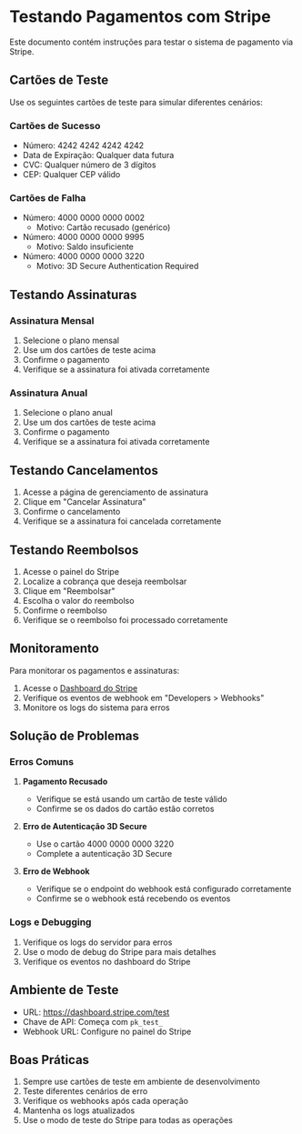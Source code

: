 # Testando Pagamentos com Stripe

Este documento contém instruções para testar o sistema de pagamento via Stripe.

## Cartões de Teste

Use os seguintes cartões de teste para simular diferentes cenários:

### Cartões de Sucesso
- Número: 4242 4242 4242 4242
- Data de Expiração: Qualquer data futura
- CVC: Qualquer número de 3 dígitos
- CEP: Qualquer CEP válido

### Cartões de Falha
- Número: 4000 0000 0000 0002
  - Motivo: Cartão recusado (genérico)
- Número: 4000 0000 0000 9995
  - Motivo: Saldo insuficiente
- Número: 4000 0000 0000 3220
  - Motivo: 3D Secure Authentication Required

## Testando Assinaturas

### Assinatura Mensal
1. Selecione o plano mensal
2. Use um dos cartões de teste acima
3. Confirme o pagamento
4. Verifique se a assinatura foi ativada corretamente

### Assinatura Anual
1. Selecione o plano anual
2. Use um dos cartões de teste acima
3. Confirme o pagamento
4. Verifique se a assinatura foi ativada corretamente

## Testando Cancelamentos

1. Acesse a página de gerenciamento de assinatura
2. Clique em "Cancelar Assinatura"
3. Confirme o cancelamento
4. Verifique se a assinatura foi cancelada corretamente

## Testando Reembolsos

1. Acesse o painel do Stripe
2. Localize a cobrança que deseja reembolsar
3. Clique em "Reembolsar"
4. Escolha o valor do reembolso
5. Confirme o reembolso
6. Verifique se o reembolso foi processado corretamente

## Monitoramento

Para monitorar os pagamentos e assinaturas:

1. Acesse o [Dashboard do Stripe](https://dashboard.stripe.com/test/payments)
2. Verifique os eventos de webhook em "Developers > Webhooks"
3. Monitore os logs do sistema para erros

## Solução de Problemas

### Erros Comuns

1. **Pagamento Recusado**
   - Verifique se está usando um cartão de teste válido
   - Confirme se os dados do cartão estão corretos

2. **Erro de Autenticação 3D Secure**
   - Use o cartão 4000 0000 0000 3220
   - Complete a autenticação 3D Secure

3. **Erro de Webhook**
   - Verifique se o endpoint do webhook está configurado corretamente
   - Confirme se o webhook está recebendo os eventos

### Logs e Debugging

1. Verifique os logs do servidor para erros
2. Use o modo de debug do Stripe para mais detalhes
3. Verifique os eventos no dashboard do Stripe

## Ambiente de Teste

- URL: https://dashboard.stripe.com/test
- Chave de API: Começa com `pk_test_`
- Webhook URL: Configure no painel do Stripe

## Boas Práticas

1. Sempre use cartões de teste em ambiente de desenvolvimento
2. Teste diferentes cenários de erro
3. Verifique os webhooks após cada operação
4. Mantenha os logs atualizados
5. Use o modo de teste do Stripe para todas as operações 